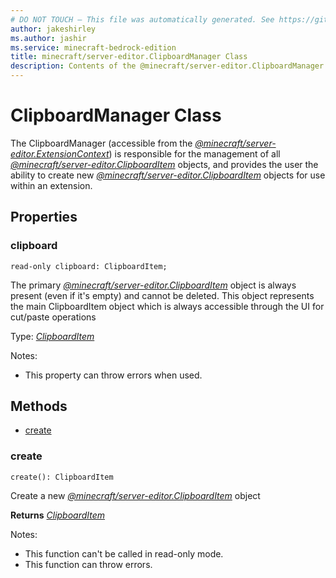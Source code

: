 ```yaml
---
# DO NOT TOUCH — This file was automatically generated. See https://github.com/mojang/minecraftapidocsgenerator to modify descriptions, examples, etc.
author: jakeshirley
ms.author: jashir
ms.service: minecraft-bedrock-edition
title: minecraft/server-editor.ClipboardManager Class
description: Contents of the @minecraft/server-editor.ClipboardManager class.
---
```

# ClipboardManager Class

The ClipboardManager (accessible from the [*@minecraft/server-editor.ExtensionContext*](../../minecraft/server-editor/ExtensionContext.md)) is responsible for the management of all [*@minecraft/server-editor.ClipboardItem*](../../minecraft/server-editor/ClipboardItem.md) objects, and provides the user the ability to create new [*@minecraft/server-editor.ClipboardItem*](../../minecraft/server-editor/ClipboardItem.md) objects for use within an extension.



## Properties

### **clipboard**
`read-only clipboard: ClipboardItem;`

The primary [*@minecraft/server-editor.ClipboardItem*](../../minecraft/server-editor/ClipboardItem.md) object is always present (even if it's empty) and cannot be deleted.  This object represents the main ClipboardItem object which is always accessible through the UI for cut/paste operations

Type: [*ClipboardItem*](ClipboardItem.md)

Notes:
  - This property can throw errors when used.

## Methods
- [create](#create)

### **create**
`
create(): ClipboardItem
`

Create a new  [*@minecraft/server-editor.ClipboardItem*](../../minecraft/server-editor/ClipboardItem.md) object

**Returns** [*ClipboardItem*](ClipboardItem.md)
  
Notes:
- This function can't be called in read-only mode.
- This function can throw errors.
